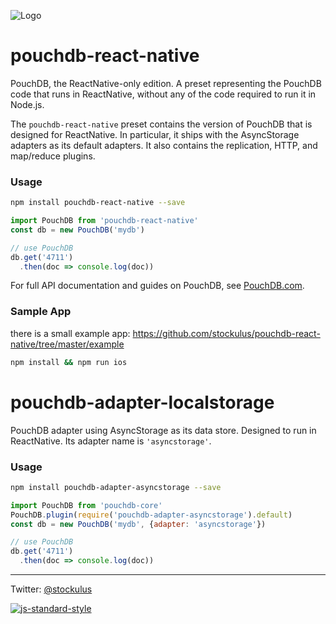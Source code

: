 ![Logo](https://raw.githubusercontent.com/stockulus/pouchdb-react-native/master/static/pouchdb-react-native.png)

pouchdb-react-native
======

PouchDB, the ReactNative-only edition. A preset representing the PouchDB code that runs in ReactNative, without any of the code required to run it in Node.js.

The `pouchdb-react-native` preset contains the version of PouchDB that is designed for ReactNative. In particular, it ships with the AsyncStorage adapters as its default adapters. It also contains the replication, HTTP, and map/reduce plugins.

### Usage

```bash
npm install pouchdb-react-native --save
```

```js
import PouchDB from 'pouchdb-react-native'
const db = new PouchDB('mydb')

// use PouchDB
db.get('4711')
  .then(doc => console.log(doc))

```
For full API documentation and guides on PouchDB, see [PouchDB.com](http://pouchdb.com/).

### Sample App
there is a small example app:
https://github.com/stockulus/pouchdb-react-native/tree/master/example

```bash
npm install && npm run ios
```
pouchdb-adapter-localstorage
======

PouchDB adapter using AsyncStorage as its data store. Designed to run in ReactNative. Its adapter name is `'asyncstorage'`.

### Usage

```bash
npm install pouchdb-adapter-asyncstorage --save
```

```js
import PouchDB from 'pouchdb-core'
PouchDB.plugin(require('pouchdb-adapter-asyncstorage').default)
const db = new PouchDB('mydb', {adapter: 'asyncstorage'})

// use PouchDB
db.get('4711')
  .then(doc => console.log(doc))

```

---
Twitter: [@stockulus](https://twitter.com/stockulus)

[![js-standard-style](https://img.shields.io/badge/code%20style-standard-brightgreen.svg?style=flat)](http://standardjs.com/)
